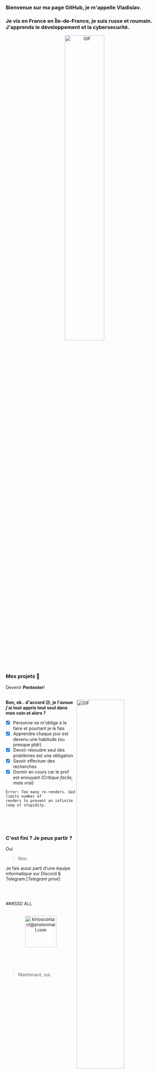### Bienvenue sur ma page GitHub, je m'appelle Vladislav.

### Je vis en France en Île-de-France, je suis russe et roumain. J'apprends le développement et la cybersecurité.

<p align="center">
  <img align="center" width="50%" alt="GIF" src="https://www.kana.fr/assets/uploads/2017/11/hunter-x-hunter-kuroro-lucifuru.gif"/>
</p>
<br>
<br>
<br>



### Mes projets 🔨

Devenir **Pentester**!
<br>
<br>

<img align="right" width="55%" alt="GIF" src="https://media2.giphy.com/media/4bSoQR9w5h0TC/giphy.gif?cid=ecf05e4793jjn9026h57tyfnm5ej1i8yq0b8aqs03ieluu5r&rid=giphy.gif&ct=g"></img>



**Bon, ok.. d'accord 😕, je l'avoue j'ai tout appris tout seul dans mon coin et alors ?**
  - [x] Personne ne m'oblige à le faire et pourtant je le fais
  - [x] Apprendre chaque jour est devenu une habitude (ou presque ptdr)
  - [x] Devoir résoudre seul des problèmes est une obligation
  - [x] Savoir effectuer des recherches
  - [x] Dormir en cours car le prof est ennuyant *(Critique facile, mais vrai)*
  ``` 
  Error: Too many re-renders. God limits number of
  renders to prevent an infinite loop of stupidity.
  ```
 <br>
 <br>
 <br>


### C'est fini ? Je peux partir ?

Oui
> Non.


Je fais aussi parti d'une équipe informatique sur Discord & Telegram [*Telegram privé*]

  <br>
  <br>

###SSD ALL

<p align="center">
  <br/>
  <a href="https://discord.gg/ssdfr">
    <img alt="kirioscontact@protonmail.com" height="100px" width="100px" src="https://cdn.discordapp.com/icons/955553274512162847/a_24da100c48c955139e6e6941059ac4c1.gif"/>
  <a>
  </p>
  <br>
  <br>
  <br>
    
    
> Maintenant, oui.

<p align="center">
  <img align="center" width="60%" alt="GIF" src="https://s1.qwant.com/thumbr/0x0/8/8/3c840a41fea0406e8dd37bb3738615ef96001d73bb56dd1bf4237ef294776f/77e5bb7981ad407aa62aa7233f7b5030.gif?u=https%3A%2F%2Fi.pinimg.com%2Foriginals%2F77%2Fe5%2Fbb%2F77e5bb7981ad407aa62aa7233f7b5030.gif&q=0&b=1&p=0&a=1"/>
</p>

